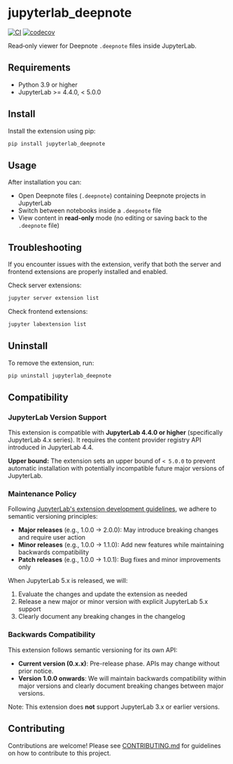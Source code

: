 # jupyterlab_deepnote

[![CI](https://github.com/deepnote/jupyterlab-deepnote/actions/workflows/ci.yml/badge.svg?branch=main)](https://github.com/deepnote/jupyterlab-deepnote/actions/workflows/ci.yml)
[![codecov](https://codecov.io/gh/deepnote/jupyterlab-deepnote/graph/badge.svg?token=OV32VZNOJ2)](https://codecov.io/gh/deepnote/jupyterlab-deepnote)

Read‑only viewer for Deepnote `.deepnote` files inside JupyterLab.

## Requirements

- Python 3.9 or higher
- JupyterLab >= 4.4.0, < 5.0.0

## Install

Install the extension using pip:

```bash
pip install jupyterlab_deepnote
```

## Usage

After installation you can:

- Open Deepnote files (`.deepnote`) containing Deepnote projects in JupyterLab
- Switch between notebooks inside a `.deepnote` file
- View content in **read‑only** mode (no editing or saving back to the `.deepnote` file)

## Troubleshooting

If you encounter issues with the extension, verify that both the server and frontend extensions are properly installed and enabled.

Check server extensions:

```bash
jupyter server extension list
```

Check frontend extensions:

```bash
jupyter labextension list
```

## Uninstall

To remove the extension, run:

```bash
pip uninstall jupyterlab_deepnote
```

## Compatibility

### JupyterLab Version Support

This extension is compatible with **JupyterLab 4.4.0 or higher** (specifically JupyterLab 4.x series). It requires the content provider registry API introduced in JupyterLab 4.4.

**Upper bound:** The extension sets an upper bound of `< 5.0.0` to prevent automatic installation with potentially incompatible future major versions of JupyterLab.

### Maintenance Policy

Following [JupyterLab's extension development guidelines](https://jupyterlab.readthedocs.io/en/stable/extension/extension_dev.html#overview-of-extensions), we adhere to semantic versioning principles:

- **Major releases** (e.g., 1.0.0 → 2.0.0): May introduce breaking changes and require user action
- **Minor releases** (e.g., 1.0.0 → 1.1.0): Add new features while maintaining backwards compatibility
- **Patch releases** (e.g., 1.0.0 → 1.0.1): Bug fixes and minor improvements only

When JupyterLab 5.x is released, we will:

1. Evaluate the changes and update the extension as needed
2. Release a new major or minor version with explicit JupyterLab 5.x support
3. Clearly document any breaking changes in the changelog

### Backwards Compatibility

This extension follows semantic versioning for its own API:

- **Current version (0.x.x)**: Pre-release phase. APIs may change without prior notice.
- **Version 1.0.0 onwards**: We will maintain backwards compatibility within major versions and clearly document breaking changes between major versions.

Note: This extension does **not** support JupyterLab 3.x or earlier versions.

## Contributing

Contributions are welcome! Please see [CONTRIBUTING.md](CONTRIBUTING.md) for guidelines on how to contribute to this project.
